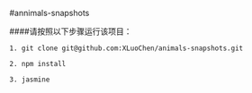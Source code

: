 #annimals-snapshots

####请按照以下步骤运行该项目：
 
```
1. git clone git@github.com:XLuoChen/animals-snapshots.git
  
2. npm install
  
3. jasmine

```
